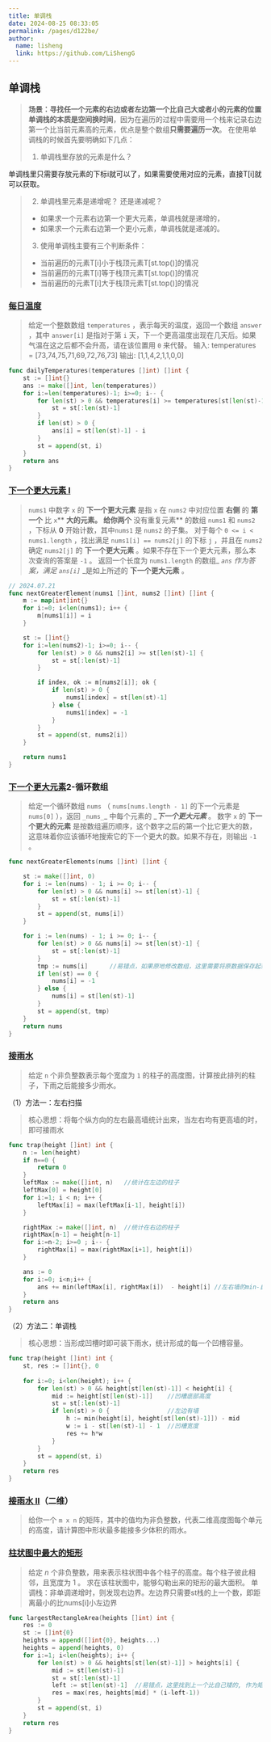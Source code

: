 ```yaml
---
title: 单调栈
date: 2024-08-25 08:33:05
permalink: /pages/d122be/
author: 
  name: lisheng
  link: https://github.com/LiShengG
---
```



## 单调栈
> **场景：寻找任一个元素的右边或者左边第一个比自己大或者小的元素的位置**
> **单调栈的本质是空间换时间**，因为在遍历的过程中需要用一个栈来记录右边第一个比当前元素高的元素，优点是整个数组**只需要遍历一次**。
> 在使用单调栈的时候首先要明确如下几点：
> 1. 单调栈里存放的元素是什么？
> 
单调栈里只需要存放元素的下标i就可以了，如果需要使用对应的元素，直接T[i]就可以获取。
> 2. 单调栈里元素是递增呢？ 还是递减呢？
> - 如果求一个元素右边第一个更大元素，单调栈就是递增的，
> - 如果求一个元素右边第一个更小元素，单调栈就是递减的。
> 3. 使用单调栈主要有三个判断条件：
> - 当前遍历的元素T[i]小于栈顶元素T[st.top()]的情况
> - 当前遍历的元素T[i]等于栈顶元素T[st.top()]的情况
> - 当前遍历的元素T[i]大于栈顶元素T[st.top()]的情况

### [每日温度](https://leetcode.cn/problems/daily-temperatures/)
> 给定一个整数数组 `temperatures` ，表示每天的温度，返回一个数组 `answer` ，其中 `answer[i]` 是指对于第 `i` 天，下一个更高温度出现在几天后。如果气温在这之后都不会升高，请在该位置用 `0` 来代替。
> 输入: temperatures = [73,74,75,71,69,72,76,73]
> 输出: [1,1,4,2,1,1,0,0]

```go
func dailyTemperatures(temperatures []int) []int {
    st := []int{}
    ans := make([]int, len(temperatures))
    for i:=len(temperatures)-1; i>=0; i-- {
        for len(st) > 0 && temperatures[i] >= temperatures[st[len(st)-1]] {
            st = st[:len(st)-1]
        }
        if len(st) > 0 {
            ans[i] = st[len(st)-1] - i
        }
        st = append(st, i)
    }
    return ans
}
```
### [下一个更大元素 I](https://leetcode.cn/problems/next-greater-element-i/)
> `nums1` 中数字 `x` 的 **下一个更大元素** 是指 `x` 在 `nums2` 中对应位置 **右侧** 的 **第一个** 比 `x`** **大的元素。
> 给你两个** 没有重复元素** 的数组 `nums1` 和 `nums2` ，下标从 **0** 开始计数，其中`nums1` 是 `nums2` 的子集。
> 对于每个 `0 <= i < nums1.length` ，找出满足 `nums1[i] == nums2[j]` 的下标 `j` ，并且在 `nums2` 确定 `nums2[j]` 的 **下一个更大元素** 。如果不存在下一个更大元素，那么本次查询的答案是 `-1` 。
> 返回一个长度为 `nums1.length` 的数组_ _`ans`_ _作为答案，满足_ _`ans[i]`_ _是如上所述的 **下一个更大元素** 。


```go
// 2024.07.21
func nextGreaterElement(nums1 []int, nums2 []int) []int {
    m := map[int]int{}
    for i:=0; i<len(nums1); i++ {
        m[nums1[i]] = i
    }

    st := []int{}
    for i:=len(nums2)-1; i>=0; i-- {
        for len(st) > 0 && nums2[i] >= st[len(st)-1] {
            st = st[:len(st)-1]
        }

        if index, ok := m[nums2[i]]; ok {
            if len(st) > 0 {
                nums1[index] = st[len(st)-1]
            } else {
                nums1[index] = -1
            }
        } 
        st = append(st, nums2[i])
    }

    return nums1
}
```
### [下一个更大元素](https://leetcode.cn/problems/next-greater-element-ii/)2-循环数组
> 给定一个循环数组 `nums` （ `nums[nums.length - 1]` 的下一个元素是 `nums[0]` ），返回 `_nums_`_ 中每个元素的 _**_下一个更大元素_** 。
> 数字 `x` 的 **下一个更大的元素** 是按数组遍历顺序，这个数字之后的第一个比它更大的数，这意味着你应该循环地搜索它的下一个更大的数。如果不存在，则输出 `-1` 。

```go
func nextGreaterElements(nums []int) []int {

	st := make([]int, 0)
	for i := len(nums) - 1; i >= 0; i-- {
		for len(st) > 0 && nums[i] >= st[len(st)-1] {
			st = st[:len(st)-1]
		}
		st = append(st, nums[i])
	}

	for i := len(nums) - 1; i >= 0; i-- {
		for len(st) > 0 && nums[i] >= st[len(st)-1] {
			st = st[:len(st)-1]
		}
        tmp := nums[i]  	//易错点，如果原地修改数组，这里需要将原数据保存起来，后面再
		if len(st) == 0 {
			nums[i] = -1
		} else {
			nums[i] = st[len(st)-1]
		}
		st = append(st, tmp)
	}
	return nums
}
```
### [接雨水](https://leetcode.cn/problems/trapping-rain-water/)
> 给定 `n` 个非负整数表示每个宽度为 `1` 的柱子的高度图，计算按此排列的柱子，下雨之后能接多少雨水。

（1）方法一：左右扫描
> 核心思想：将每个纵方向的左右最高墙统计出来，当左右均有更高墙的时，即可接雨水

```go
func trap(height []int) int {
    n := len(height)
    if n==0 {
        return 0
    }
    leftMax := make([]int, n)   //统计在左边的柱子
    leftMax[0] = height[0]
    for i:=1; i < n; i++ {
        leftMax[i] = max(leftMax[i-1], height[i])
    }

    rightMax := make([]int, n)	//统计在右边的柱子
    rightMax[n-1] = height[n-1]
    for i:=n-2; i>=0 ; i-- {
        rightMax[i] = max(rightMax[i+1], height[i])
    }

    ans := 0
    for i:=0; i<n;i++ {
        ans += min(leftMax[i], rightMax[i])  - height[i] //左右墙的min-自己高度 == 接水容量
    }
    return ans
}
```
（2）方法二：单调栈
> 核心思想：当形成凹槽时即可装下雨水，统计形成的每一个凹槽容量。

```go
func trap(height []int) int {
    st, res := []int{}, 0
    
    for i:=0; i<len(height); i++ {
        for len(st) > 0 && height[st[len(st)-1]] < height[i] {
            mid := height[st[len(st)-1]]  	//凹槽底部高度
            st = st[:len(st)-1]
            if len(st) > 0 {                //左边有墙
                h := min(height[i], height[st[len(st)-1]]) - mid 
                w := i - st[len(st)-1] - 1	//凹槽宽度
                res += h*w
            }
        }
        st = append(st, i)
    }
    return res
}
```

### [接雨水 II](https://leetcode.cn/problems/trapping-rain-water-ii/)（二维）
> 给你一个 `m x n` 的矩阵，其中的值均为非负整数，代表二维高度图每个单元的高度，请计算图中形状最多能接多少体积的雨水。

### [柱状图中最大的矩形](https://leetcode.cn/problems/largest-rectangle-in-histogram/)
> 给定 _n_ 个非负整数，用来表示柱状图中各个柱子的高度。每个柱子彼此相邻，且宽度为 1 。
> 求在该柱状图中，能够勾勒出来的矩形的最大面积。
> 单调栈：非单调递增时，则发现右边界。左边界只需要st栈的上一个数，即距离最小的比nums[i]小左边界
> 

```go
func largestRectangleArea(heights []int) int {
    res := 0
    st := []int{0}
    heights = append([]int{0}, heights...)
    heights = append(heights, 0)
    for i:=1; i<len(heights); i++ {
        for len(st) > 0 && heights[st[len(st)-1]] > heights[i] {
            mid := st[len(st)-1] 
            st = st[:len(st)-1]
            left := st[len(st)-1]  //易错点，这里找到上一个比自己矮的, 作为矩形的左边界
            res = max(res, heights[mid] * (i-left-1))
        }
        st = append(st, i)
    }
    return res
}
```